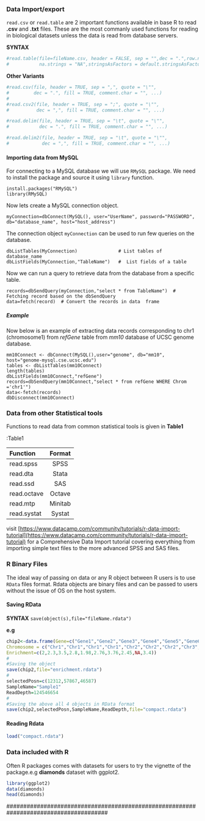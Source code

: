 ### Data Import/export

`read.csv` or `read.table` are 2 important functions available in base R to read **.csv** and **.txt** files.  These are the most commanly used functions for reading in biological datasets unless the data is read from database servers.

**SYNTAX**
```R
#read.table(file=fileName.csv, header = FALSE, sep = "",dec = ".",row.names, col.names, as.is = !stringsAsFactors,
#           na.strings = "NA",stringsAsFactors = default.stringsAsFactors())
```
**Other Variants**
```R
#read.csv(file, header = TRUE, sep = ",", quote = "\"",
#         dec = ".", fill = TRUE, comment.char = "", ...)
#
#read.csv2(file, header = TRUE, sep = ";", quote = "\"",
#          dec = ",", fill = TRUE, comment.char = "", ...)

#read.delim(file, header = TRUE, sep = "\t", quote = "\"",
#           dec = ".", fill = TRUE, comment.char = "", ...)

#read.delim2(file, header = TRUE, sep = "\t", quote = "\"",
#            dec = ",", fill = TRUE, comment.char = "", ...)

```
#### Importing data from MySQL

For connecting to a MySQL database we will use `RMySQL` package.  We need to install the package and source it using `library` function.
 ```
install.packages("RMySQL")
library(RMySQL)
```
Now lets create a MySQL connection object.
```
myConnection=dbConnect(MySQL(), user="UserName", password="PASSWORD", db="database_name", host="host_address")
```
The connection object `myConnection` can be used to run few queries on the database.
```
dbListTables(MyConnection)               # List tables of database_name
dbListFields(MyConnection,"TableName")   #  List fields of a table

```
Now we can run a query to retrieve data from the database from a specific table.
```
records=dbSendQuery(myConnection,"select * from TableName")  # Fetching record based on the dbSendQuery
data=fetch(record)  # Convert the records in data  frame
 ```
##### Example
Now below is an example of extracting data records corresponding to chr1 (chromosome1) from *refGene* table from *mm10* database of UCSC genome database.

```
mm10Connect <- dbConnect(MySQL(),user="genome", db="mm10", host="genome-mysql.cse.ucsc.edu")
tables <- dbListTables(mm10Connect)
length(tables)
dbListFields(mm10Connect,"refGene")
records=dbSendQuery(mm10Connect,"select * from refGene WHERE Chrom ='chr1'")
data<-fetch(records)
dbDisconnect(mm10Connect)
```

### Data from other Statistical tools

Functions to read data from common statistical tools is given in **Table1**

:Table1

|Function   |Format   |
|:----------|:--------:|
|read.spss  | SPSS    |
|read.dta   | Stata   |
|read.ssd   | SAS     |
|read.octave| Octave  |
|read.mtp   | Minitab |
|read.systat| Systat  |

visit [https://www.datacamp.com/community/tutorials/r-data-import-tutorial](https://www.datacamp.com/community/tutorials/r-data-import-tutorial)  for a Comprehensive Data Import tutorial covering everything from importing simple text files to the more advanced SPSS and SAS files.


### R Binary Files

The ideal way of passing on data or any R object between R users is to use `RData` files format.  Rdata objects are binary files and can be passed to users without the issue of OS on the host system.

#### Saving RData

**SYNTAX**<break/>
`save(object(s),file="fileName.rdata")`

**e.g**
```R
chip2<-data.frame(Gene=c("Gene1","Gene2","Gene3","Gene4","Gene5","Gene6","Gene7","Gene8","Gene9","Gene10"),
Chromosome = c("Chr1","Chr1","Chr1","Chr1","Chr2","Chr2","Chr2","Chr3","Chr3","Chr4"), Position=c(11234,21234,25452,32414,156009,297862,299220,312112,141789,13114),
Enrichment=c(2,2.3,3.5,2.8,1.98,2.76,3.76,2.45,NA,3.4))
#
#Saving the object
save(chip2,file="enrichment.rdata")
#
selectedPosn=c(12312,57867,46587)
SampleName="Sample1"
ReadDepth=124546654
#
#Saving the above all 4 objects in RData format
save(chip2,selectedPosn,SampleName,ReadDepth,file="compact.rdata")

```
#### Reading Rdata
```R
load("compact.rdata")
```
### Data included with R

Often R packages comes with datasets for users to try the vignette of the package.e.g **diamonds** dataset with ggplot2.

```R
library(ggplot2)
data(diamonds)
head(diamonds)
```

######################################################################################
